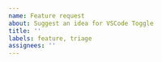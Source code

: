 ```yaml
---
name: Feature request
about: Suggest an idea for VSCode Toggle
title: ''
labels: feature, triage
assignees: ''
---
```


<!-- Please search existing issues to avoid creating duplicates. -->

<!-- Describe the feature you'd like. -->
